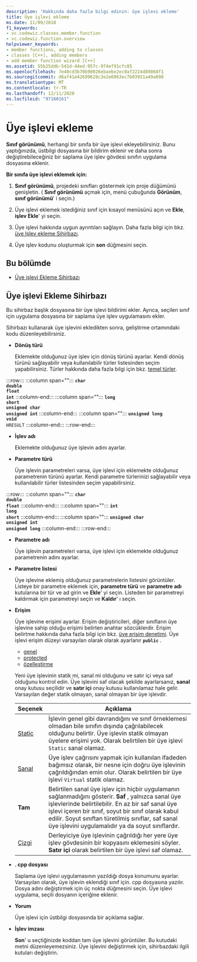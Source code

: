 ```yaml
---
description: 'Hakkında daha fazla bilgi edinin: üye işlevi ekleme'
title: Üye işlevi ekleme
ms.date: 11/09/2018
f1_keywords:
- vc.codewiz.classes.member.function
- vc.codewiz.function.overview
helpviewer_keywords:
- member functions, adding to classes
- classes [C++], adding members
- add member function wizard [C++]
ms.assetid: 55b25ddb-541d-44ed-957c-974ef91cfc85
ms.openlocfilehash: 7e40cd3b70b90026ebaebe2ec0af2224d89868f1
ms.sourcegitcommit: d6af41e42699628c3e2e6063ec7b03931a49a098
ms.translationtype: MT
ms.contentlocale: tr-TR
ms.lasthandoff: 12/11/2020
ms.locfileid: "97160161"
---
```

# <a name="add-a-member-function"></a>Üye işlevi ekleme

**Sınıf görünümü**, herhangi bir sınıfa bir üye işlevi ekleyebilirsiniz. Bunu yaptığınızda, üstbilgi dosyasına bir bildirim eklenir ve daha sonra değiştirebileceğiniz bir saplama üye işlev gövdesi sınıfın uygulama dosyasına eklenir.

**Bir sınıfa üye işlevi eklemek için:**

1. **Sınıf görünümü**, projedeki sınıfları göstermek için proje düğümünü genişletin. ( **Sınıf görünümü** açmak için, menü çubuğunda **Görünüm**, **sınıf görünümü**' i seçin.)

1. Üye işlevi eklemek istediğiniz sınıf için kısayol menüsünü açın ve **Ekle**, **işlev Ekle**' yi seçin.

1. Üye işlevi hakkında uygun ayrıntıları sağlayın. Daha fazla bilgi için bkz. [üye Işlev ekleme Sihirbazı](#add-member-function-wizard).

1. Üye işlev kodunu oluşturmak için **son** düğmesini seçin.

## <a name="in-this-section"></a>Bu bölümde

- [Üye işlevi Ekleme Sihirbazı](#add-member-function-wizard)

## <a name="add-member-function-wizard"></a>Üye işlevi Ekleme Sihirbazı

Bu sihirbaz başlık dosyasına bir üye işlevi bildirimi ekler. Ayrıca, seçilen sınıf için uygulama dosyasına bir saplama üye işlev uygulamasını ekler.

Sihirbazı kullanarak üye işlevini ekledikten sonra, geliştirme ortamındaki kodu düzenleyebilirsiniz.

- **Dönüş türü**

  Eklemekte olduğunuz üye işlev için dönüş türünü ayarlar. Kendi dönüş türünü sağlayabilir veya kullanılabilir türler listesinden seçim yapabilirsiniz. Türler hakkında daha fazla bilgi için bkz. [temel türler](../cpp/fundamental-types-cpp.md).

:::row:::
   :::column span="":::
      **`char`**\
      **`double`**\
      **`float`**\
      **`int`**
   :::column-end:::
   :::column span="":::
      **`long`**\
      **`short`**\
      **`unsigned char`**\
      **`unsigned int`**
   :::column-end:::
   :::column span="":::
      **`unsigned long`**\
      **`void`**\
      `HRESULT`
   :::column-end:::
:::row-end:::

- **İşlev adı**

  Eklemekte olduğunuz üye işlevin adını ayarlar.

- **Parametre türü**

  Üye işlevin parametreleri varsa, üye işlevi için eklemekte olduğunuz parametrenin türünü ayarlar. Kendi parametre türlerinizi sağlayabilir veya kullanılabilir türler listesinden seçim yapabilirsiniz.

:::row:::
   :::column span="":::
      **`char`**\
      **`double`**\
      **`float`**
   :::column-end:::
   :::column span="":::
      **`int`**\
      **`long`**\
      **`short`**
   :::column-end:::
   :::column span="":::
      **`unsigned char`**\
      **`unsigned int`**\
      **`unsigned long`**
   :::column-end:::
:::row-end:::

- **Parametre adı**

  Üye işlevin parametreleri varsa, üye işlevi için eklemekte olduğunuz parametrenin adını ayarlar.

- **Parametre listesi**

  Üye işlevine eklemiş olduğunuz parametrelerin listesini görüntüler. Listeye bir parametre eklemek için, **parametre türü** ve **parametre adı** kutularına bir tür ve ad girin ve **Ekle**' yi seçin. Listeden bir parametreyi kaldırmak için parametreyi seçin ve **Kaldır**' ı seçin.

- **Erişim**

  Üye işlevine erişimi ayarlar. Erişim değiştiricileri, diğer sınıfların üye işlevine sahip olduğu erişimi belirten anahtar sözcüklerdir. Erişim belirtme hakkında daha fazla bilgi için bkz. [üye erişim denetimi](../cpp/member-access-control-cpp.md). Üye işlevi erişim düzeyi varsayılan olarak olarak ayarlanır **`public`** .

  - [genel](../cpp/public-cpp.md)
  - [protected](../cpp/protected-cpp.md)
  - [özelleştirme](../cpp/private-cpp.md)

  Yeni üye işlevinin statik mi, sanal mi olduğunu ve satır içi veya saf olduğunu kontrol edin. Üye işlevini saf olacak şekilde ayarlarsanız, **sanal** onay kutusu seçilidir ve **satır içi** onay kutusu kullanılamaz hale gelir. Varsayılan değer statik olmayan, sanal olmayan bir üye işlevdir.

  | Seçenek | Açıklama |
  |--------|-------------|
  | [Static](../cpp/storage-classes-cpp.md) |  İşlevin genel gibi davrandığını ve sınıf örneklemesi olmadan bile sınıfın dışında çağrılabilecek olduğunu belirtir. Üye işlevin statik olmayan üyelere erişimi yok. Olarak belirtilen bir üye işlevi `Static` sanal olamaz. |
  | [Sanal](../cpp/virtual-cpp.md) | Üye işlev çağrısını yapmak için kullanılan ifadeden bağımsız olarak, bir nesne için doğru üye işlevinin çağrıldığından emin olur. Olarak belirtilen bir üye işlevi `Virtual` statik olamaz. |
  | **Tam** | Belirtilen sanal üye işlev için hiçbir uygulamanın sağlanmadığını gösterir. **Saf** , yalnızca sanal üye işlevlerinde belirtilebilir. En az bir saf sanal üye işlevi içeren bir sınıf, soyut bir sınıf olarak kabul edilir. Soyut sınıftan türetilmiş sınıflar, saf sanal üye işlevini uygulamalıdır ya da soyut sınıflardır. |
  | [Çizgi](../cpp/inline-functions-cpp.md) | Derleyiciye üye işlevinin çağrıldığı her yere üye işlev gövdesinin bir kopyasını eklemesini söyler. **Satır içi** olarak belirtilen bir üye işlevi saf olamaz. |

- **. cpp dosyası**

  Saplama üye işlevi uygulamasının yazıldığı dosya konumunu ayarlar. Varsayılan olarak, üye işlevin eklendiği sınıf için. cpp dosyasına yazılır. Dosya adını değiştirmek için üç nokta düğmesini seçin. Üye işlevi uygulama, seçili dosyanın içeriğine eklenir.

- **Yorum**

  Üye işlevi için üstbilgi dosyasında bir açıklama sağlar.

- **İşlev imzası**

  **Son**' u seçtiğinizde koddan tam üye işlevini görüntüler. Bu kutudaki metni düzenleyemezsiniz. Üye işlevini değiştirmek için, sihirbazdaki ilgili kutuları değiştirin.
